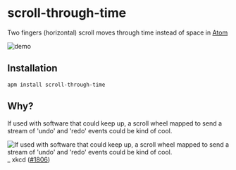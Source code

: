# scroll-through-time

Two fingers (horizontal) scroll moves through time instead of space in [Atom](https://atom.io/)

![demo](https://github.com/mathieudutour/scroll-through-time/raw/master/screencast.gif)

## Installation

```
apm install scroll-through-time
```

## Why?
If used with software that could keep up, a scroll wheel mapped to send a stream of 'undo' and 'redo' events could be kind of cool.

![If used with software that could keep up, a scroll wheel mapped to send a stream of 'undo' and 'redo' events could be kind of cool.](https://imgs.xkcd.com/comics/borrow_your_laptop.png)
_ xkcd ([#1806](https://xkcd.com/1806/))
